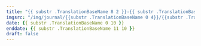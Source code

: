 ```yaml
---
title: "{{ substr .TranslationBaseName 8 2 }}-{{ substr .TranslationBaseName 16 2}}"
imgsrc: "/img/journal/{{substr .TranslationBaseName 0 4}}/{{substr .TranslationBaseName 5  2}}/{{substr .TranslationBaseName 8 2}}-{{substr .TranslationBaseName 19 2}}.jpg"
date: {{ substr .TranslationBaseName 0 10 }}
enddate: {{ substr .TranslationBaseName 11 10 }}
draft: false
---
```


<!-- fix pre-formatted input -->
